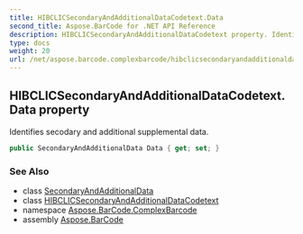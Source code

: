 ```yaml
---
title: HIBCLICSecondaryAndAdditionalDataCodetext.Data
second_title: Aspose.BarCode for .NET API Reference
description: HIBCLICSecondaryAndAdditionalDataCodetext property. Identifies secodary and additional supplemental data
type: docs
weight: 20
url: /net/aspose.barcode.complexbarcode/hibclicsecondaryandadditionaldatacodetext/data/
---
```

## HIBCLICSecondaryAndAdditionalDataCodetext.Data property

Identifies secodary and additional supplemental data.

```csharp
public SecondaryAndAdditionalData Data { get; set; }
```

### See Also

* class [SecondaryAndAdditionalData](../../secondaryandadditionaldata/)
* class [HIBCLICSecondaryAndAdditionalDataCodetext](../)
* namespace [Aspose.BarCode.ComplexBarcode](../../../aspose.barcode.complexbarcode/)
* assembly [Aspose.BarCode](../../../)


